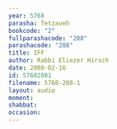 ```yaml
---
year: 5768
parasha: Tetzaveh
bookcode: "2"
fullparashacode: "208"
parashacode: "208"
title: IFF
author: Rabbi Eliezer Hirsch
date: 2008-02-16
id: 57682081
filename: 5768-208-1
layout: audio
moment: 
shabbat: 
occasion: 
---
```

